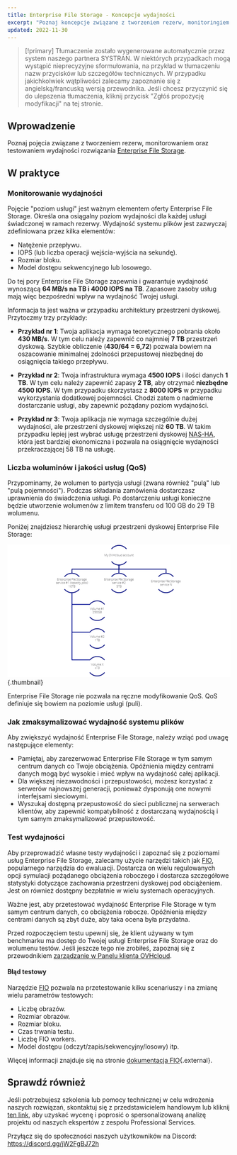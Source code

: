 ```yaml
---
title: Enterprise File Storage - Koncepcje wydajności
excerpt: "Poznaj koncepcje związane z tworzeniem rezerw, monitoringiem oraz testowaniem wydajności rozwiązania Enterprise File Storage"
updated: 2022-11-30
---
```


> [!primary]
> Tłumaczenie zostało wygenerowane automatycznie przez system naszego partnera SYSTRAN. W niektórych przypadkach mogą wystąpić nieprecyzyjne sformułowania, na przykład w tłumaczeniu nazw przycisków lub szczegółów technicznych. W przypadku jakichkolwiek wątpliwości zalecamy zapoznanie się z angielską/francuską wersją przewodnika. Jeśli chcesz przyczynić się do ulepszenia tłumaczenia, kliknij przycisk "Zgłóś propozycję modyfikacji" na tej stronie.
>

## Wprowadzenie

Poznaj pojęcia związane z tworzeniem rezerw, monitorowaniem oraz testowaniem wydajności rozwiązania [Enterprise File Storage](https://www.ovhcloud.com/pl/storage-solutions/enterprise-file-storage/).

## W praktyce

### Monitorowanie wydajności

Pojęcie "poziom usługi" jest ważnym elementem oferty Enterprise File Storage. Określa ona osiągalny poziom wydajności dla każdej usługi świadczonej w ramach rezerwy. Wydajność systemu plików jest zazwyczaj zdefiniowana przez kilka elementów: 

- Natężenie przepływu.
- IOPS (lub liczba operacji wejścia-wyjścia na sekundę).
- Rozmiar bloku.
- Model dostępu sekwencyjnego lub losowego.

Do tej pory Enterprise File Storage zapewnia i gwarantuje wydajność wynoszącą **64 MB/s na TB i 4000 IOPS na TB**. Zapasowe zasoby usług mają więc bezpośredni wpływ na wydajność Twojej usługi.

Informacja ta jest ważna w przypadku architektury przestrzeni dyskowej. Przytoczmy trzy przykłady:

- **Przykład nr 1**: Twoja aplikacja wymaga teoretycznego pobrania około **430 MB/s**. W tym celu należy zapewnić co najmniej **7 TB** przestrzeń dyskową. Szybkie obliczenie (**430/64 = 6,72**) pozwala bowiem na oszacowanie minimalnej zdolności przepustowej niezbędnej do osiągnięcia takiego przepływu.

- **Przykład nr 2**: Twoja infrastruktura wymaga **4500 IOPS** i ilości danych **1 TB**. W tym celu należy zapewnić zapasy **2 TB**, aby otrzymać **niezbędne 4500 IOPS**. W tym przypadku skorzystasz z **8000 IOPS** w przypadku wykorzystania dodatkowej pojemności. Chodzi zatem o nadmierne dostarczanie usługi, aby zapewnić pożądany poziom wydajności.

- **Przykład nr 3**: Twoja aplikacja nie wymaga szczególnie dużej wydajności, ale przestrzeni dyskowej większej niż **60 TB**. W takim przypadku lepiej jest wybrać usługę przestrzeni dyskowej [NAS-HA](https://www.ovhcloud.com/pl/storage-solutions/nas-ha/), która jest bardziej ekonomiczna i pozwala na osiągnięcie wydajności przekraczającej 58 TB na usługę.

### Liczba woluminów i jakości usług (QoS)

Przypominamy, że wolumen to partycja usługi (zwana również "pulą" lub "pulą pojemności"). Podczas składania zamówienia dostarczasz uprawnienia do świadczenia usługi. Po dostarczeniu usługi konieczne będzie utworzenie wolumenów z limitem transferu od 100 GB do 29 TB wolumenu. 

Poniżej znajdziesz hierarchię usługi przestrzeni dyskowej Enterprise File Storage:

![Enterprise File Storage Perf 1](images/Netapp_Hierarchie_2.png){.thumbnail}

Enterprise File Storage nie pozwala na ręczne modyfikowanie QoS. QoS definiuje się bowiem na poziomie usługi (puli).

### Jak zmaksymalizować wydajność systemu plików

Aby zwiększyć wydajność Enterprise File Storage, należy wziąć pod uwagę następujące elementy:

- Pamiętaj, aby zarezerwować Enterprise File Storage w tym samym centrum danych co Twoje obciążenia. Opóźnienia między centrami danych mogą być wysokie i mieć wpływ na wydajność całej aplikacji.
- Dla większej niezawodności i przepustowości, możesz korzystać z serwerów najnowszej generacji, ponieważ dysponują one nowymi interfejsami sieciowymi.
- Wyszukaj dostępną przepustowość do sieci publicznej na serwerach klientów, aby zapewnić kompatybilność z dostarczaną wydajnością i tym samym zmaksymalizować przepustowość.

### Test wydajności

Aby przeprowadzić własne testy wydajności i zapoznać się z poziomami usług Enterprise File Storage, zalecamy użycie narzędzi takich jak [FIO](https://github.com/axboe/fio), popularnego narzędzia do ewaluacji. Dostarcza on wielu regulowanych opcji symulacji pożądanego obciążenia roboczego i dostarcza szczegółowe statystyki dotyczące zachowania przestrzeni dyskowej pod obciążeniem. Jest on również dostępny bezpłatnie w wielu systemach operacyjnych.

Ważne jest, aby przetestować wydajność Enterprise File Storage w tym samym centrum danych, co obciążenia robocze. Opóźnienia między centrami danych są zbyt duże, aby taka ocena była przydatna.

Przed rozpoczęciem testu upewnij się, że klient używany w tym benchmarku ma dostęp do Twojej usługi Enterprise File Storage oraz do wolumenu testów. Jeśli jeszcze tego nie zrobiłeś, zapoznaj się z przewodnikiem [zarządzanie w Panelu klienta OVHcloud](/pages/storage_and_backup/file_storage/enterprise_file_storage/netapp_control_panel).

#### Błąd testowy

Narzędzie [FIO](https://github.com/axboe/fio) pozwala na przetestowanie kilku scenariuszy i na zmianę wielu parametrów testowych: 

- Liczbę obrazów.
- Rozmiar obrazów.
- Rozmiar bloku.
- Czas trwania testu.
- Liczbę FIO workers.
- Model dostępu (odczyt/zapis/sekwencyjny/losowy) itp.

Więcej informacji znajduje się na stronie [dokumentacja FIO](https://fio.readthedocs.io/en/latest/index.html){.external}.

## Sprawdź również

Jeśli potrzebujesz szkolenia lub pomocy technicznej w celu wdrożenia naszych rozwiązań, skontaktuj się z przedstawicielem handlowym lub kliknij [ten link](https://www.ovhcloud.com/pl/professional-services/), aby uzyskać wycenę i poprosić o spersonalizowaną analizę projektu od naszych ekspertów z zespołu Professional Services.

Przyłącz się do społeczności naszych użytkowników na Discord: <https://discord.gg/jW2FgBJ72h>
